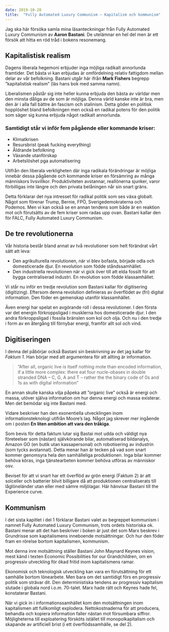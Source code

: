 ```yaml
---
date: 2019-10-20
title:  "Fully Automated Luxury Communism – Kapitalism och kommunism"
---
```

Jag ska här försöka samla mina läsanteckningar från Fully Automated Luxury Communism av **Aaron Bastani**. De utelämnar en hel del men är ett försök att hitta en röd tråd i bokens resonemang.

## Kapitalistisk realism

Dagens liberala hegemoni erbjuder inga möjliga radikalt annorlunda framtider. Det bästa vi kan erbjudas är omfördelning relativ fattigdom mellan delar av vår befolkning. Bastani utgår här ifrån **Mark Fishers** begrepp ”kapitalistisk realism” (läs hans bok med samma namn).

Liberalismen påstår sig inte heller kunna erbjuda den bästa av världar men den minsta dåliga av de som är möjliga. Denna värld kanske inte är bra, men den är i alla fall bättre än fascism och stalinism. Detta göder en politisk hopplöshet bland befolkningen men också en radikal potens för den politik som säger sig kunna erbjuda något radikalt annorlunda.

### Samtidigt står vi inför fem pågående eller kommande kriser:

* Klimatkrisen
* Resursbrist (peak fucking everything)
* Åldrande befolkning
* Växande utanförskap
* Arbetslöshet pga automatisering

Utifrån den liberala verkligheten där inga radikala förändringar är möjliga innebär dessa pågående och kommande kriser en försämring av många människors livsvillkor. Produktiviteten avstannar, reallönerna sjunker, varor förbilligas inte längre och den privata belåningen når sin snart gräns.

Detta förklarar det nya intresset för radikal politik som ses växa globalt. Något som förenar Trump, Bernie, FPÖ, Sverigedemokraterna och Podemos. Men vi kan också se en annan tendens som både är en reaktion mot och förutsätts av de fem kriser som radas upp ovan. Bastani kallar den för FALC, Fully Automated Luxury Communism.

## De tre revolutionerna

Vår historia består bland annat av två revolutioner som helt förändrat vårt sätt att leva:

* Den agrikulturella revolutionen, när vi blev bofasta, började odla och domesticerade djur. En revolution som födde ståndssamhället.
* Den industriella revolutionen när vi gick över till att elda fossilt för att bygga centraliserad industri. En revolution som födde klassamhället.

Vi står nu inför en tredje revolution som Bastani kallar för digitisering (digitizing). Eftersom denna revolution definieras av överflödet av (fri) digital information. Den föder en gemenskap utanför klassamhället.

Även energi har spelat en avgörande roll i dessa revolutioner. I den första var det energin förkroppsligad i musklerna hos domesticerade djur. I den andra förkroppsligad i fossila bränslen som kol och olja. Och nu i den tredje i form av en återgång till förnybar energi, framför allt sol och vind.

## Digitiseringen

I denna del påbörjar också Bastani sin beskrivning av det jag kallar för *Faktum 1*. Han börjar med att argumentera för att allting är information.

> ”After all, organic live is itself nothing mote than encoded information, if a little more complex: there eat four nucle-obases in double stranded DNA – C, G, A and T – rather the the binary code of 0s and 1s as with digital information”

En annan skulle kanska vilja påpeka att ”organic live” också är energi och massa, utöver själva information om hur denna energi och massa existerar. Men det bemödar sig inte Bastani med.

Vidare beskriver han den exonentiella utvecklingen inom informationsteknologi utifrån Moore’s lag. Något jag skrever mer ingående om i posten **En liten ambition att vara den tråkiga**.

Som bevis för detta faktum lutar sig Bastai mot udda och väldigt nya företeelser som (nästan) självkörande bilar, automatiserad bildanalys, Amazon GO (en butik utan kassapersonal) och robotisering av industrin (som tycks avstannat). Detta menar han är tecken på vad som snart kommer genomsyra hela den samhälleliga produktionen. Inga bilar kommer behöva köras, inga tjänstearbeten kommer behöva utföras av människor osv.

Beviset för att vi snart har ett överflöd av grön energi (Faktum 2) är att solceller och batterier blivit billigare då att produktionen centraliserats till låglöneländer utan eller med sämre miljölagar. Här hänvisar Bastani till the Experience curve.

## Kommunism

I det sista kapitlet i del 1 förklarar Bastani valet av begreppet kommunism i namnet Fully Automated Luxury Communism, trots ordets historiska ok. Bastani menar att det han beskriver i boken är just det som Marx beskrev i Grundrisse som kapitalismens inneboende motsättningar. Och hur den föder fram en rörelse bortom kapitalismen, kommunism.

Mot denna inre motsättning ställer Bastani John Maynard Keynes vision, mest känd i texten Economic Possibilities for our Grandchildren, om en progressiv utveckling för ökad fritid inom kapitalismens ramar. 

Ekonomisk och teknologisk utveckling kan vara en förutsättning för ett samhälle bortom lönearbete. Men bara om det samtidigt förs en progressiv politik som strävar dit. Den deterministiska tendens av progressiv kapitalism slutade i globala nord i.o.m. 70-talet. Marx hade rätt och Keynes hade fel, konstaterar Bastani.

När vi gick in i informationssamhället kom den motsättningen inom kapitalismen att fullkomligt explodera. Nettokostnaderna för att producera, behandla och kopiera information faller nästan mot försumbara siffror. Möjligheterna till exploatering försköts istället till monopolkapitalism och skapande av artificiell brist (i ett överflödssamhälle, se del 2).